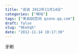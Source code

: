 ```yaml
---
title: "说说 2012年11月14日"
categories: ["嘀咕"]
tags: ["来自QQ空间 qzone.qq.com"]
draft: false
slug: "9EeVqh"
date: "2012-11-14 18:17:30"
---
```


牙刷
